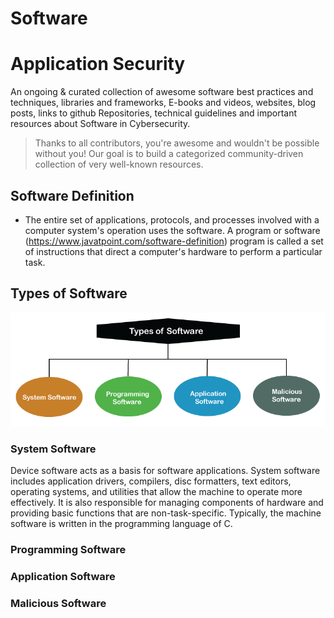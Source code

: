 # Software 

# Application Security
An ongoing & curated collection of awesome software best practices and techniques, libraries and frameworks, E-books and videos, websites, blog posts, links to github Repositories, technical guidelines and important resources about Software in Cybersecurity.
> Thanks to all contributors, you're awesome and wouldn't be possible without you! Our goal is to build a categorized community-driven collection of very well-known resources.

## Software Definition

- The entire set of applications, protocols, and processes involved with a computer system's operation uses the software. A program or software (https://www.javatpoint.com/software-definition) program is called a set of instructions that direct a computer's hardware to perform a particular task.


## Types of Software

![software-definition](https://github.com/paulveillard/cybersecurity-software/blob/main/img/software-definition.png)

### System Software

Device software acts as a basis for software applications. System software includes application drivers, compilers, disc formatters, text editors, operating systems, and utilities that allow the machine to operate more effectively. It is also responsible for managing components of hardware and providing basic functions that are non-task-specific. Typically, the machine software is written in the programming language of C.

### Programming Software

### Application Software

### Malicious Software
